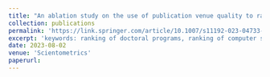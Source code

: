 ```yaml
---
title: "An ablation study on the use of publication venue quality to rank computer science departments: Publication quality is strongly correlated with the subjective perception of research strength"
collection: publications
permalink: 'https://link.springer.com/article/10.1007/s11192-023-04733-2'
excerpt: 'keywords: ranking of doctoral programs, ranking of computer science departments, peer assessment, clustering, ablation study'
date: 2023-08-02
venue: 'Scientometrics'
paperurl: 
---
```



